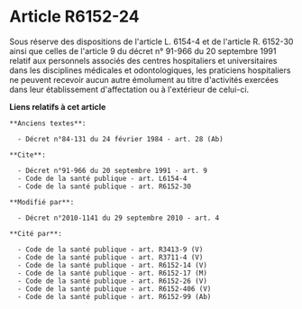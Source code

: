 # Article R6152-24

Sous réserve des dispositions de l'article L. 6154-4 et de l'article R. 6152-30 ainsi que celles de l'article 9 du décret n°
91-966 du 20 septembre 1991 relatif aux personnels associés des centres hospitaliers et universitaires dans les disciplines
médicales et odontologiques, les praticiens hospitaliers ne peuvent recevoir aucun autre émolument au titre d'activités
exercées dans leur établissement d'affectation ou à l'extérieur de celui-ci.

**Liens relatifs à cet article**

	**Anciens textes**:

	  - Décret n°84-131 du 24 février 1984 - art. 28 (Ab)

	**Cite**:

	  - Décret n°91-966 du 20 septembre 1991 - art. 9
	  - Code de la santé publique - art. L6154-4
	  - Code de la santé publique - art. R6152-30

	**Modifié par**:

	  - Décret n°2010-1141 du 29 septembre 2010 - art. 4

	**Cité par**:

	  - Code de la santé publique - art. R3413-9 (V)
	  - Code de la santé publique - art. R3711-4 (V)
	  - Code de la santé publique - art. R6152-14 (V)
	  - Code de la santé publique - art. R6152-17 (M)
	  - Code de la santé publique - art. R6152-26 (V)
	  - Code de la santé publique - art. R6152-406 (V)
	  - Code de la santé publique - art. R6152-99 (Ab)
